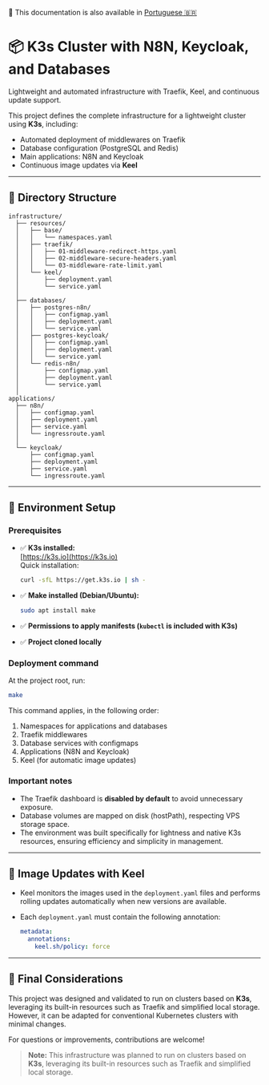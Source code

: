 📘 This documentation is also available in [Portuguese 🇧🇷](README_PT-BR.MD)

# 📦 K3s Cluster with N8N, Keycloak, and Databases

Lightweight and automated infrastructure with Traefik, Keel, and continuous update support.

This project defines the complete infrastructure for a lightweight cluster using **K3s**, including:

- Automated deployment of middlewares on Traefik
- Database configuration (PostgreSQL and Redis)
- Main applications: N8N and Keycloak
- Continuous image updates via **Keel**

---

## 📁 Directory Structure

```plaintext
infrastructure/
  ├── resources/
  │   ├── base/
  │   │   └── namespaces.yaml
  │   ├── traefik/
  │   │   ├── 01-middleware-redirect-https.yaml
  │   │   ├── 02-middleware-secure-headers.yaml
  │   │   └── 03-middleware-rate-limit.yaml
  │   └── keel/
  │       ├── deployment.yaml
  │       └── service.yaml
  │
  ├── databases/
  │   ├── postgres-n8n/
  │   │   ├── configmap.yaml
  │   │   ├── deployment.yaml
  │   │   └── service.yaml
  │   ├── postgres-keycloak/
  │   │   ├── configmap.yaml
  │   │   ├── deployment.yaml
  │   │   └── service.yaml
  │   └── redis-n8n/
  │       ├── configmap.yaml
  │       ├── deployment.yaml
  │       └── service.yaml
  │
applications/
  ├── n8n/
  │   ├── configmap.yaml
  │   ├── deployment.yaml
  │   ├── service.yaml
  │   └── ingressroute.yaml
  │
  └── keycloak/
      ├── configmap.yaml
      ├── deployment.yaml
      ├── service.yaml
      └── ingressroute.yaml
```

---

## 🚀 Environment Setup

### Prerequisites

- ✅ **K3s installed:**  
  [https://k3s.io](https://k3s.io)  
  Quick installation:

  ```bash
  curl -sfL https://get.k3s.io | sh -
  ```

- ✅ **Make installed (Debian/Ubuntu):**

  ```bash
  sudo apt install make
  ```

- ✅ **Permissions to apply manifests (`kubectl` is included with K3s)**

- ✅ **Project cloned locally**

### Deployment command

At the project root, run:

```bash
make
```

This command applies, in the following order:

1. Namespaces for applications and databases
2. Traefik middlewares
3. Database services with configmaps
4. Applications (N8N and Keycloak)
5. Keel (for automatic image updates)

### Important notes

- The Traefik dashboard is **disabled by default** to avoid unnecessary exposure.
- Database volumes are mapped on disk (hostPath), respecting VPS storage space.
- The environment was built specifically for lightness and native K3s resources, ensuring efficiency and simplicity in management.

---

## 🔄 Image Updates with Keel

- Keel monitors the images used in the `deployment.yaml` files and performs rolling updates automatically when new versions are available.
- Each `deployment.yaml` must contain the following annotation:

  ```yaml
  metadata:
    annotations:
      keel.sh/policy: force
  ```

---

## 📌 Final Considerations

This project was designed and validated to run on clusters based on **K3s**, leveraging its built-in resources such as Traefik and simplified local storage. However, it can be adapted for conventional Kubernetes clusters with minimal changes.

For questions or improvements, contributions are welcome!

> **Note:** This infrastructure was planned to run on clusters based on **K3s**, leveraging its built-in resources such as Traefik and simplified local storage.
